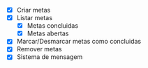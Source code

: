 - [x] Criar metas
- [x] Listar metas
    - [x] Metas concluidas
    - [x] Metas abertas
- [x] Marcar/Desmarcar metas como concluidas
- [x] Remover metas
- [x] Sistema de mensagem